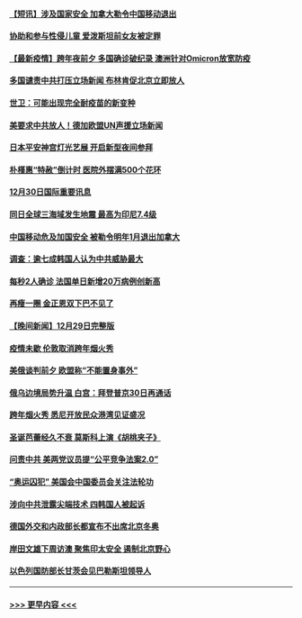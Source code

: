 #### [【短讯】涉及国家安全 加拿大勒令中国移动退出](../pages/prog202/a103307497.md?t=12310450) 
#### [协助和参与性侵儿童 爱泼斯坦前女友被定罪](../pages/prog202/a103307555.md?t=12310450) 
#### [【最新疫情】跨年夜前夕 多国确诊破纪录 澳洲针对Omicron放宽防疫](../pages/prog202/a103307514.md?t=12310450) 
#### [多国谴责中共打压立场新闻 布林肯促北京立即放人](../pages/prog202/a103307473.md?t=12310450) 
#### [世卫：可能出现完全耐疫苗的新变种](../pages/prog202/a103306914.md?t=12310450) 
#### [美要求中共放人！德加欧盟UN声援立场新闻](../pages/prog202/a103306865.md?t=12310450) 
#### [日本平安神宫灯光艺展 开启新型夜间参拜](../pages/prog202/a103306858.md?t=12310450) 
#### [朴槿惠“特赦”倒计时 医院外摆满500个花环](../pages/prog202/a103306880.md?t=12310450) 
#### [12月30日国际重要讯息](../pages/prog202/a103306852.md?t=12310450) 
#### [同日全球三海域发生地震 最高为印尼7.4级](../pages/prog202/a103306790.md?t=12310450) 
#### [中国移动危及加国安全 被勒令明年1月退出加拿大](../pages/prog202/a103306816.md?t=12310450) 
#### [调查：逾七成韩国人认为中共威胁最大](../pages/prog202/a103306785.md?t=12310450) 
#### [每秒2人确诊 法国单日新增20万病例创新高](../pages/prog202/a103306694.md?t=12310450) 
#### [再瘦一圈 金正恩双下巴不见了](../pages/prog202/a103306683.md?t=12310450) 
#### [【晚间新闻】12月29日完整版](../pages/prog202/a103306559.md?t=12310450) 
#### [疫情未歇 伦敦取消跨年烟火秀](../pages/prog202/a103306668.md?t=12310450) 
#### [美俄谈判前夕 欧盟称“不能置身事外”](../pages/prog202/a103306644.md?t=12310450) 
#### [俄乌边境局势升温 白宫：拜登普京30日再通话](../pages/prog202/a103306391.md?t=12310450) 
#### [跨年烟火秀 悉尼开放民众港湾见证盛况](../pages/prog202/a103306534.md?t=12310450) 
#### [圣诞芭蕾经久不衰 莫斯科上演《胡桃夹子》](../pages/prog202/a103306352.md?t=12310450) 
#### [问责中共 美两党议员提“公平竞争法案2.0”](../pages/prog202/a103306376.md?t=12310450) 
#### [“奥运囚犯” 美国会中国委员会关注法轮功](../pages/prog202/a103306335.md?t=12310450) 
#### [涉向中共泄露尖端技术 四韩国人被起诉](../pages/prog202/a103306202.md?t=12310450) 
#### [德国外交和内政部长都宣布不出席北京冬奥](../pages/prog202/a103306250.md?t=12310450) 
#### [岸田文雄下周访澳 聚焦印太安全 遏制北京野心](../pages/prog202/a103306089.md?t=12310450) 
#### [以色列国防部长甘茨会见巴勒斯坦领导人](../pages/prog202/a103306026.md?t=12310450) 

----
#### [ >>> 更早内容 <<< ](../indexes/prog202-earlier.md)
